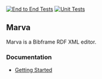 [![End to End Tests](https://github.com/lcnetdev/marva-quartz/actions/workflows/playwright.yml/badge.svg)](https://github.com/lcnetdev/marva-quartz/actions/workflows/playwright.yml) [![Unit Tests](https://github.com/lcnetdev/marva-quartz/actions/workflows/unit_tests.yml/badge.svg)](https://github.com/lcnetdev/marva-quartz/actions/workflows/unit_tests.yml)

## Marva

Marva is a Bibframe RDF XML editor.


### Documentation

- [Getting Started](https://github.com/lcnetdev/marva-quartz/wiki/Getting-Started)
